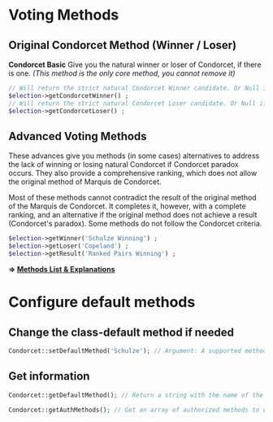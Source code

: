 # Voting Methods

## Original Condorcet Method (Winner / Loser)

**Condorcet Basic** Give you the natural winner or loser of Condorcet, if there is one.
*(This method is the only core method, you cannot remove it)*

```php
// Will return the strict natural Condorcet Winner candidate. Or Null if there is not.
$election->getCondorcetWinner() ;
// Will return the strict natural Condorcet Loser candidate. Or Null if there is not.
$election->getCondorcetLoser() ;
```

## Advanced Voting Methods

These advances give you methods (in some cases) alternatives to address the lack of winning or losing natural Condorcet if Condorcet paradox occurs.
They also provide a comprehensive ranking, which does not allow the original method of Marquis de Condorcet.

Most of these methods cannot contradict the result of the original method of the Marquis de Condorcet. It completes it, however, with a complete ranking, and an alternative if the original method does not achieve a result (Condorcet's paradox).
Some methods do not follow the Condorcet criteria.

```php
$election->getWinner('Schulze Winning') ;
$election->getLoser('Copeland') ;
$election->getResult('Ranked Pairs Winning') ;
```

**=> [Methods List & Explanations](https://github.com/julien-boudry/Condorcet/blob/master/VOTING_METHODS.md)**


# Configure default methods

## Change the class-default method if needed
```php
Condorcet::setDefaultMethod('Schulze'); // Argument: A supported method
```

## Get information
```php
Condorcet::getDefaultMethod(); // Return a string with the name of the default method in used.

Condorcet::getAuthMethods(); // Get an array of authorized methods to use with the correct string to use as parameter.
```